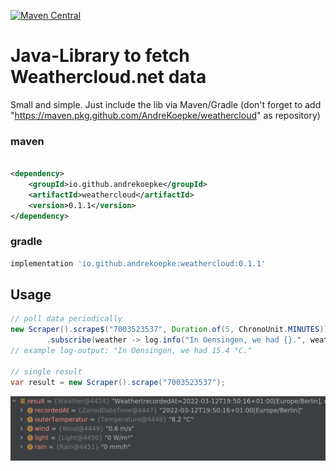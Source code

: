
[![Maven Central](https://maven-badges.herokuapp.com/maven-central/io.github.andrekoepke/weathercloud/badge.svg?style=plastic)](https://maven-badges.herokuapp.com/maven-central/io.github.andrekoepke/weathercloud)

# Java-Library to fetch Weathercloud.net data

Small and simple. Just include the lib via Maven/Gradle 
(don't forget to add "https://maven.pkg.github.com/AndreKoepke/weathercloud" as repository)

### maven

```xml

<dependency>
    <groupId>io.github.andrekoepke</groupId>
    <artifactId>weathercloud</artifactId>
    <version>0.1.1</version>
</dependency> 
```

### gradle

```groovy
implementation 'io.github.andrekoepke:weathercloud:0.1.1' 
```

## Usage

```java
// poll data periodically
new Scraper().scrape$("7003523537", Duration.of(5, ChronoUnit.MINUTES))
        .subscribe(weather -> log.info("In Oensingen, we had {}.", weather.getOuterTemperature()));
// example log-output: "In Oensingen, we had 15.4 °C."

// single result
var result = new Scraper().scrape("7003523537");
```

![Example response](doc/resultImage.png)

